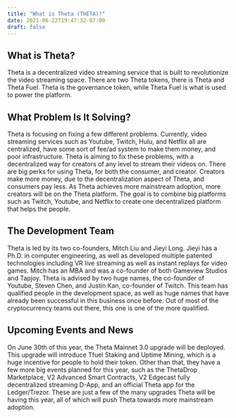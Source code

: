 ```yaml
---
title: "What is Theta (THETA)?"
date: 2021-06-22T19:47:32-07:00
draft: false
---
```



## What is Theta?

 Theta is a decentralized video streaming service that is built to revolutionize the video streaming space. There are two Theta tokens, there is Theta and Theta Fuel. Theta is the governance token, while Theta Fuel is what is used to power the platform. 

## What Problem Is It Solving?

Theta is focusing on fixing a few different problems. Currently, video streaming services such as Youtube, Twitch, Hulu, and Netflix all are centralized, have some sort of fee/ad system to make them money, and poor infrastructure. Theta is aiming to fix these problems, with a decentralized way for creators of any level to stream their videos on. There are big perks for using Theta, for both the consumer, and creator. Creators make more money, due to the decentralization aspect of Theta, and consumers pay less. As Theta achieves more mainstream adoption, more creators will be on the Theta platform. The goal is to combine big platforms such as Twitch, Youtube, and Netflix to create one decentralized platform that helps the people.

## The Development Team

Theta is led by its two co-founders, Mitch Liu and Jieyi Long. Jieyi has a Ph.D. in computer engineering, as well as developed multiple patented technologies including VR live streaming as well as instant replays for video games. Mitch has an MBA and was a co-founder of both Gameview Studios and Tapjoy. Theta is advised by two huge names, the co-founder of Youtube, Steven Chen, and Justin Kan, co-founder of Twitch. This team has qualified people in the development space, as well as huge names that have already been successful in this business once before. Out of most of the cryptocurrency teams out there, this one is one of the more qualified. 

## Upcoming Events and News

On June 30th of this year, the Theta Mainnet 3.0 upgrade will be deployed. This upgrade will introduce Tfuel Staking and Uptime Mining, which is a huge incentive for people to hold their token. Other than that, they have a few more big events planned for this year, such as the ThetaDrop Marketplace, V2 Advanced Smart Contracts, V2 Edgecast fully decentralized streaming D-App, and an official Theta app for the Ledger/Trezor. These are just a few of the many upgrades Theta will be having this year, all of which will push Theta towards more mainstream adoption.